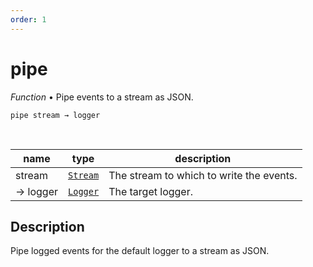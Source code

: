 ```yaml
---
order: 1
---
```

# pipe

_Function_ &bull; Pipe events to a stream as JSON.

<pre><code>pipe stream &rarr; logger</code></pre>
<br>

| name | type | description |
|------|------|-------------|
|stream|[`Stream`][Stream]|The stream to which to write the events.|
|&rarr; logger|[`Logger`][Logger]|The target logger.|


## Description

Pipe logged events for the default logger to a stream as JSON.


[Stream]: #
[Logger]: /reference/types/logger/index.md